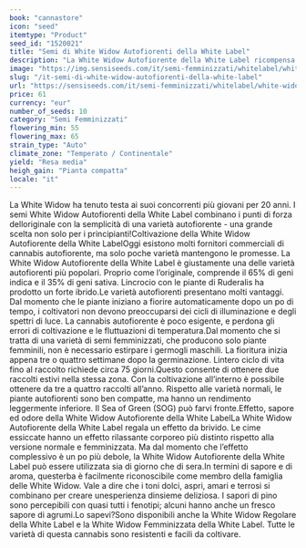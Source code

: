 ```yaml
---
book: "cannastore"
icon: "seed"
itemtype: "Product"
seed_id: "1520021"
title: "Semi di White Widow Autofiorenti della White Label"
description: "La White Widow Autofiorente della White Label ricompensa i coltivatori con cime grasse a tempo di record. 35% sativa e 65% indica per un effetto rilassato."
image: "https://img.sensiseeds.com/it/semi-femminizzati/whitelabel/white-widow-automatic-image.png"
slug: "/it-semi-di-white-widow-autofiorenti-della-white-label"
url: "https://sensiseeds.com/it/semi-femminizzati/whitelabel/white-widow-automatic?a_aid=cannastore"
price: 61
currency: "eur"
number_of_seeds: 10
category: "Semi Femminizzati"
flowering_min: 55
flowering_max: 65
strain_type: "Auto"
climate_zone: "Temperato / Continentale"
yield: "Resa media"
heigh_gain: "Pianta compatta"
locale: "it"
---
```

La White Widow ha tenuto testa ai suoi concorrenti più giovani per 20 anni. I semi White Widow Autofiorenti della White Label combinano i punti di forza delloriginale con la semplicità di una varietà autofiorente - una grande scelta non solo per i principianti!Coltivazione della White Widow Autofiorente della White LabelOggi esistono molti fornitori commerciali di cannabis autofiorente, ma solo poche varietà mantengono le promesse. La White Widow Autofiorente della White Label è giustamente una delle varietà autofiorenti più popolari. Proprio come l’originale, comprende il 65% di geni indica e il 35% di geni sativa. Lincrocio con le piante di Ruderalis ha prodotto un forte ibrido.Le varietà autofiorenti presentano molti vantaggi. Dal momento che le piante iniziano a fiorire automaticamente dopo un po di tempo, i coltivatori non devono preoccuparsi dei cicli di illuminazione e degli spettri di luce. La cannabis autofiorente è poco esigente, e perdona gli errori di coltivazione e le fluttuazioni di temperatura.Dal momento che si tratta di una varietà di semi femminizzati, che producono solo piante femminili, non è necessario estirpare i germogli maschili. La fioritura inizia appena tre o quattro settimane dopo la germinazione. Lintero ciclo di vita fino al raccolto richiede circa 75 giorni.Questo consente di ottenere due raccolti estivi nella stessa zona. Con la coltivazione all’interno è possibile ottenere da tre a quattro raccolti all’anno. Rispetto alle varietà normali, le piante autofiorenti sono ben compatte, ma hanno un rendimento leggermente inferiore. Il Sea of Green (SOG) può farvi fronte.Effetto, sapore ed odore della White Widow Autofiorente della White LabelLa White Widow Autofiorente della White Label regala un effetto da brivido. Le cime essiccate hanno un effetto rilassante corporeo più distinto rispetto alla versione normale e femminizzata. Ma dal momento che l’effetto complessivo è un po più debole, la White Widow Autofiorente della White Label può essere utilizzata sia di giorno che di sera.In termini di sapore e di aroma, questerba è facilmente riconoscibile come membro della famiglia delle White Widow. Vale a dire che i toni dolci, aspri, amari e terrosi si combinano per creare unesperienza dinsieme deliziosa. I sapori di pino sono percepibili con quasi tutti i fenotipi; alcuni hanno anche un fresco sapore di agrumi.Lo sapevi?Sono disponibili anche la White Widow Regolare della White Label e la White Widow Femminizzata della White Label. Tutte le varietà di questa cannabis sono resistenti e facili da coltivare.
